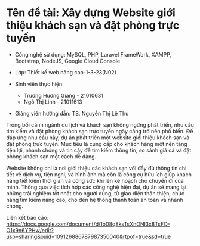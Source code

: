 # Tên đề tài: Xây dựng Website giới thiệu khách sạn và đặt phòng trực tuyến

- Công nghệ sử dụng: MySQL, PHP, Laravel FrameWork, XAMPP, Bootstrap, NodeJS, Google Cloud Console

- Lớp: Thiết kế web nâng cao-1-3-23(N02)

- Sinh viên thực hiện:
  + Trương Hương Giang - 21010631
  + Ngô Thị Linh - 21011613
- Giảng viên hướng dẫn: TS. Nguyễn Thị Lệ Thu

Trong bối cảnh ngành du lịch và khách sạn không ngừng phát triển, nhu cầu tìm kiếm và đặt phòng khách sạn trực tuyến ngày càng trở nên phổ biến. Để đáp ứng nhu cầu này, dự án phát triển một website giới thiệu khách sạn và đặt phòng trực tuyến. Mục tiêu là cung cấp cho khách hàng một nền tảng tiện lợi, nhanh chóng và tin cậy để tìm kiếm thông tin, so sánh giá cả và đặt phòng khách sạn một cách dễ dàng.

Website không chỉ là nơi giới thiệu các khách sạn với đầy đủ thông tin chi tiết về dịch vụ, tiện nghi, và hình ảnh mà còn là công cụ hữu ích giúp khách hàng tiết kiệm thời gian và công sức khi lên kế hoạch cho chuyến đi của mình. Thông qua việc tích hợp các công nghệ hiện đại, dự án sẽ mang lại những trải nghiệm tốt nhất cho người dùng, từ giao diện thân thiện, chức năng tìm kiếm nâng cao, cho đến hệ thống thanh toán an toàn và nhanh chóng.

Liên kết báo cáo: https://docs.google.com/document/d/1o08q8ksTsXnONl3x8TsFO-O1x9n6YPHw/edit?usp=sharing&ouid=109126886787987350040&rtpof=true&sd=true
